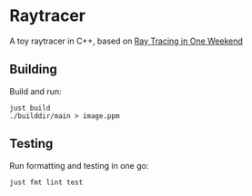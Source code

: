 # Raytracer

A toy raytracer in C++, based on [Ray Tracing in One Weekend](https://raytracing.github.io/)

## Building

Build and run:

```
just build
./builddir/main > image.ppm
```

## Testing

Run formatting and testing in one go:

```
just fmt lint test
```

